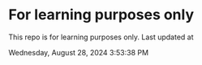 # For learning purposes only
This repo is for learning purposes only.
Last updated at

Wednesday, August 28, 2024 3:53:38 PM

